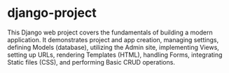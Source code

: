 # django-project
This Django web project covers the fundamentals of building a modern application. It demonstrates project and app creation, managing settings, defining Models (database), utilizing the Admin site, implementing Views, setting up URLs, rendering Templates (HTML), handling Forms, integrating Static files (CSS), and performing Basic CRUD operations.  
